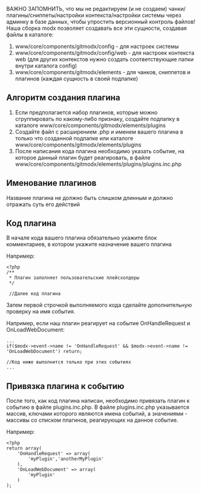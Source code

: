 ВАЖНО ЗАПОМНИТЬ, что мы не редактируем (и не создаем) чанки/плагины/сниппеты/настройки контекста/настройки системы через админку в базе данных, чтобы упростить версионный контроль файлов!
Наша сборка modx позволяет создавать все эти сущности, создавая файлы в каталоге:

1. www/core/components/gitmodx/config - для настроек системы
2. www/core/components/gitmodx/config/web - для настроек контекста web (для других контекстов нужно создать соответствующие папки внутри каталога config)
3. www/core/components/gitmodx/elements - для чанков, сниппетов и плагинов (каждая сущность в своей подпапке)

## Алгоритм создания плагина

1. Если предполагается набор плагинов, которые можно сгруппировать по какому-либо признаку, создайте подпапку в каталоге www/core/components/gitmodx/elements/plugins
2. Создайте файл с расширением .php и именем вашего плагина в только что созданной подпапке или каталоге www/core/components/gitmodx/elements/plugins
3. После написания кода плагина необходимо указать событие, на которое данный плагин будет реагировать, в файле www/core/components/gitmodx/elements/plugins/plugins.inc.php

## Именование плагинов

Название плагина не должно быть слишком длинным и должно отражать суть его действий

## Код плагина

В начале кода вашего плагина обязательно укажите блок комментариев, в котором укажите назначение вашего плагина

Например:
```
<?php
/**
 * Плагин заполняет пользовательские плейсхолдеры
 */

 //Далее код плагина
```

Затем первой строчкой выполняемого кода сделайте дополнительную проверку на имя события.

Например, если наш плагин реагирует на событие OnHandleRequest и OnLoadWebDocument:

```
...
if($modx->event->name != 'OnHandleRequest' && $modx->event->name != 'OnLoadWebDocument') return;

//Код ниже выполнится только при этих событиях
...
```

## Привязка плагина к событию

После того, как код плагина написан, необходимо привязать плагин к событию в файле plugins.inc.php.
В файле plugins.inc.php указывается массив, ключами которого являются имена событий, а значениями - массивы со списком плагинов, реагирующих на данное событие.

Например:

```
<?php
return array(
    'OnHandleRequest' => array(
        'myPlugin','anotherMyPlugin'
    ),
    'OnLoadWebDocument' => array(
        'myPlugin'
    )
);

```